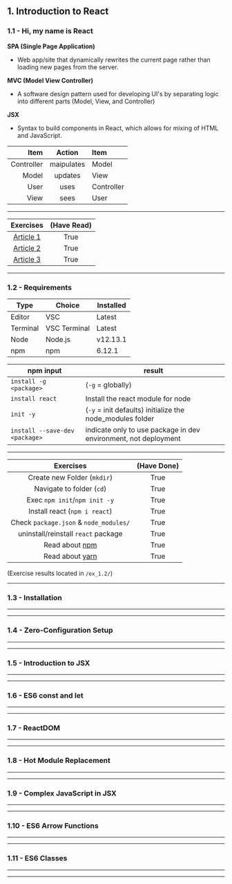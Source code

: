 ## 1. Introduction to React
### 1.1 - Hi, my name is React

**SPA (Single Page Application)**
- Web app/site that dynamically rewrites the current page rather than loading new pages from the server.
    
**MVC (Model View Controller)**
- A software design pattern used for developing UI's by separating logic into different parts (Model, View, and Controller)

**JSX**
- Syntax to build components in React, which allows for mixing of HTML and JavaScript.

| Item | Action | Item |
|---:|:---:|:---|
| Controller | maipulates | Model | 
| Model | updates | View |
| User | uses | Controller |
| View | sees | User |

--------

| Exercises | (Have Read) |
| :---: | :---: |
| [Article 1](https://www.robinwieruch.de/reasons-why-i-moved-from-angular-to-react/) | True |
| [Article 2](https://www.robinwieruch.de/essential-react-libraries-framework/) | True |
| [Article 3](https://www.robinwieruch.de/how-to-learn-framework/) | True |

--------

### 1.2 - Requirements

| Type | Choice | Installed |
| --- | --- | --- |
| Editor | VSC | Latest |
| Terminal | VSC Terminal | Latest |
| Node | Node.js | v12.13.1 |
| npm | npm | 6.12.1 |

| npm input | result |
| --- | --- |
| `install -g <package>` | (`-g` = globally) |
| `install react` | Install the react module for node |
| `init -y` | (`-y` = init defaults) initialize the node_modules folder |
| `install --save-dev <package>` | indicate only to use package in dev environment, not deployment |
    
--------

| Exercises | (Have Done) |
| :---: | :---: |
| Create new Folder (`mkdir`) | True |
| Navigate to folder (`cd`) | True |
| Exec `npm init`/`npm init -y` | True |
| Install react (`npm i react`) | True |
| Check `package.json` & `node_modules/` | True |
| uninstall/reinstall `react` package | True |
| Read about [npm](https://docs.npmjs.com/) | True |
| Read about [yarn](https://yarnpkg.com/en/docs/) | True |

(Exercise results located in `/ex_1.2/`)

--------

### 1.3 - Installation

--------

--------
  
### 1.4 - Zero-Configuration Setup

--------

--------
  
### 1.5 - Introduction to JSX

--------

--------
  
### 1.6 - ES6 const and let

--------

--------
  
### 1.7 - ReactDOM

--------

--------
  
### 1.8 - Hot Module Replacement

--------

--------
  
### 1.9 - Complex JavaScript in JSX

--------

--------
  
### 1.10 - ES6 Arrow Functions

--------

--------
  
### 1.11 - ES6 Classes

--------

--------
